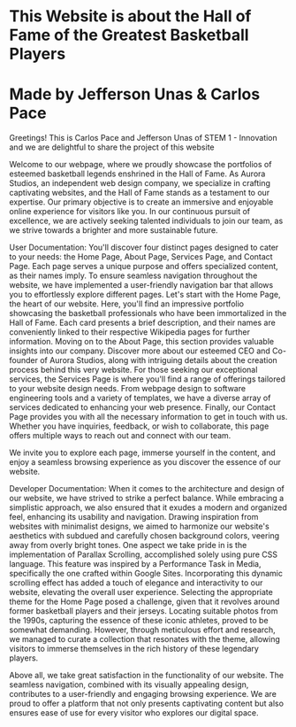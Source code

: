 # This Website is about the Hall of Fame of the Greatest Basketball Players
# Made by Jefferson Unas & Carlos Pace

Greetings! This is Carlos Pace and Jefferson Unas of STEM 1 - Innovation and we are delightful to share the project of this website

Welcome to our webpage, where we proudly showcase the portfolios of esteemed basketball legends enshrined in the Hall of Fame. As Aurora Studios, an independent web design company, we specialize in crafting captivating websites, and the Hall of Fame stands as a testament to our expertise. Our primary objective is to create an immersive and enjoyable online experience for visitors like you. In our continuous pursuit of excellence, we are actively seeking talented individuals to join our team, as we strive towards a brighter and more sustainable future.

User Documentation: You'll discover four distinct pages designed to cater to your needs: the Home Page, About Page, Services Page, and Contact Page. Each page serves a unique purpose and offers specialized content, as their names imply. To ensure seamless navigation throughout the website, we have implemented a user-friendly navigation bar that allows you to effortlessly explore different pages. Let's start with the Home Page, the heart of our website. Here, you'll find an impressive portfolio showcasing the basketball professionals who have been immortalized in the Hall of Fame. Each card presents a brief description, and their names are conveniently linked to their respective Wikipedia pages for further information. Moving on to the About Page, this section provides valuable insights into our company. Discover more about our esteemed CEO and Co-founder of Aurora Studios, along with intriguing details about the creation process behind this very website. For those seeking our exceptional services, the Services Page is where you'll find a range of offerings tailored to your website design needs. From webpage design to software engineering tools and a variety of templates, we have a diverse array of services dedicated to enhancing your web presence. Finally, our Contact Page provides you with all the necessary information to get in touch with us. Whether you have inquiries, feedback, or wish to collaborate, this page offers multiple ways to reach out and connect with our team.

We invite you to explore each page, immerse yourself in the content, and enjoy a seamless browsing experience as you discover the essence of our website.

Developer Documentation: When it comes to the architecture and design of our website, we have strived to strike a perfect balance. While embracing a simplistic approach, we also ensured that it exudes a modern and organized feel, enhancing its usability and navigation. Drawing inspiration from websites with minimalist designs, we aimed to harmonize our website's aesthetics with subdued and carefully chosen background colors, veering away from overly bright tones. One aspect we take pride in is the implementation of Parallax Scrolling, accomplished solely using pure CSS language. This feature was inspired by a Performance Task in Media, specifically the one crafted within Google Sites. Incorporating this dynamic scrolling effect has added a touch of elegance and interactivity to our website, elevating the overall user experience. Selecting the appropriate theme for the Home Page posed a challenge, given that it revolves around former basketball players and their jerseys. Locating suitable photos from the 1990s, capturing the essence of these iconic athletes, proved to be somewhat demanding. However, through meticulous effort and research, we managed to curate a collection that resonates with the theme, allowing visitors to immerse themselves in the rich history of these legendary players.

Above all, we take great satisfaction in the functionality of our website. The seamless navigation, combined with its visually appealing design, contributes to a user-friendly and engaging browsing experience. We are proud to offer a platform that not only presents captivating content but also ensures ease of use for every visitor who explores our digital space.
